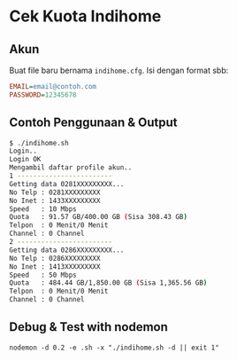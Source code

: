 # Cek Kuota Indihome

## Akun

Buat file baru bernama `indihome.cfg`. Isi dengan format sbb:

``` ini
EMAIL=email@contoh.com
PASSWORD=12345678
```

## Contoh Penggunaan & Output

``` bash
$ ./indihome.sh
Login..
Login OK
Mengambil daftar profile akun..
1 ------------------------
Getting data 0281XXXXXXXXX...
No Telp : 0281XXXXXXXXX
No Inet : 1433XXXXXXXXX
Speed   : 10 Mbps
Quota   : 91.57 GB/400.00 GB (Sisa 308.43 GB)
Telpon  : 0 Menit/0 Menit
Channel : 0 Channel
2 ------------------------
Getting data 0286XXXXXXXXX...
No Telp : 0286XXXXXXXXX
No Inet : 1413XXXXXXXXX
Speed   : 50 Mbps
Quota   : 484.44 GB/1,850.00 GB (Sisa 1,365.56 GB)
Telpon  : 0 Menit/0 Menit
Channel : 0 Channel
```

## Debug & Test with nodemon

`nodemon -d 0.2 -e .sh -x "./indihome.sh -d || exit 1"`


